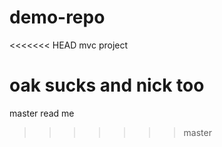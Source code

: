 # demo-repo
<<<<<<< HEAD
mvc project

oak sucks
and nick too
=======
 master read me
>>>>>>> master
